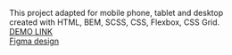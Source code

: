 This project adapted for mobile phone, tablet and desktop  
created with HTML, BEM, SCSS, CSS, Flexbox, CSS Grid.  
[DEMO LINK](https://spacehook.github.io/CrazyBaby/)  
[Figma design](https://www.figma.com/file/Ujp7bCFuvuJlkn8TSbQPSZ/%E2%84%9611-(kickstarter)?node-id=19655%3A33)  
